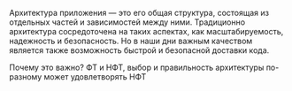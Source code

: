 Архитектура приложения — это его общая структура, состоящая из отдельных частей и зависимостей между ними. Традиционно архитектура сосредоточена на таких аспектах, как масштабируемость, надежность и безопасность.
Но в наши дни важным качеством является также возможность быстрой и безопасной доставки кода.

Почему это важно?
ФТ и НФТ, выбор и правильность архитектуры по-разному может удовлетворять НФТ